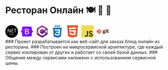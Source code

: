 # Ресторан Онлайн :plate_with_cutlery: :pie: :curry:
<div>
  <img src="https://github.com/devicons/devicon/blob/master/icons/dotnetcore/dotnetcore-plain.svg" title=".NET CORE" alt=".NET" width="40" height="40"/>&nbsp;
  <img src="https://github.com/devicons/devicon/blob/master/icons/bootstrap/bootstrap-original.svg" title="Bootstrap" alt="Bootstrap" width="40" height="40"/>&nbsp;
  <img src="https://github.com/devicons/devicon/blob/master/icons/csharp/csharp-original.svg" title="Csharp" alt="Csharp" width="40" height="40"/>&nbsp;
  <img src="https://github.com/devicons/devicon/blob/master/icons/css3/css3-plain-wordmark.svg"  title="CSS3" alt="CSS" width="40" height="40"/>&nbsp;
  <img src="https://github.com/devicons/devicon/blob/master/icons/html5/html5-original.svg" title="HTML5" alt="HTML" width="40" height="40"/>&nbsp;
  <img src="https://github.com/devicons/devicon/blob/master/icons/javascript/javascript-original.svg" title="JavaScript" alt="JavaScript" width="40" height="40"/>&nbsp;
  <img src="https://github.com/devicons/devicon/blob/master/icons/git/git-original-wordmark.svg" title="Git" **alt="Git" width="40" height="40"/>
</div>
### Проект разрабатывается как веб-сайт для заказа блюд онлайн из ресторана.
### Построен на микросервисной архитектуре, где каждый сервис изолирован от других и работает со своей базой данных.
### Общение между сервисами налажено с использованием сервисной шины.


